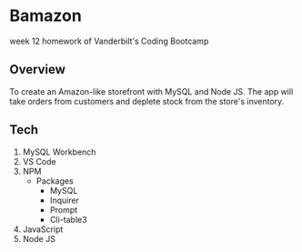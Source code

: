 # Bamazon
week 12 homework of Vanderbilt's Coding Bootcamp

## Overview
To create an Amazon-like storefront with MySQL and Node JS. The app will take orders  from customers and deplete stock from the store's inventory. 

## Tech
1. MySQL Workbench
2. VS Code
3. NPM 
    - Packages
        - MySQL
        - Inquirer
        - Prompt
        - Cli-table3
4. JavaScript
5. Node JS

